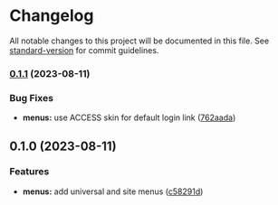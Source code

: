 # Changelog

All notable changes to this project will be documented in this file. See [standard-version](https://github.com/conventional-changelog/standard-version) for commit guidelines.

### [0.1.1](https://github.com/pscedu/access-ci-ui/compare/v0.1.0...v0.1.1) (2023-08-11)


### Bug Fixes

* **menus:** use ACCESS skin for default login link ([762aada](https://github.com/pscedu/access-ci-ui/commit/762aadad3fe77e5c9c9127e8b52413165cf4c28f))

## 0.1.0 (2023-08-11)


### Features

* **menus:** add universal and site menus ([c58291d](https://github.com/pscedu/access-ci-ui/commit/c58291d64f9e6b4f0c953e5e9755d20456c26613))
